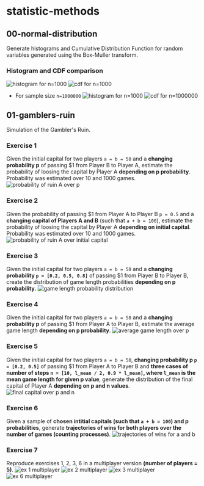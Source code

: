 # statistic-methods

## 00-normal-distribution
Generate histograms and Cumulative Distribution Function for random variables generated using the Box-Muller transform.

### Histogram and CDF comparison
![histogram for n=1000](./00-normal-distribution/n-1000/histogram.png)
![cdf for n=1000](./00-normal-distribution/n-1000/cdf-empirical-vs-theoretical.png)
- For sample size `n=1000000`
![histogram for n=1000](./00-normal-distribution/n-1000000/histogram.png)
![cdf for n=1000000](./00-normal-distribution/n-1000000/cdf-empirical-vs-theoretical.png)

## 01-gamblers-ruin
Simulation of the Gambler's Ruin.

### Exercise 1
Given the initial capital for two players `a = b = 50` and a **changing probability p** of passing $1 from Player B to Player A, estimate the probability of loosing the capital by Player A **depending on p probability**.<br>
Probability was estimated over 10 and 1000 games.
![probability of ruin A over p](./01-gamblers-ruin/images/ex-01.png)

### Exercise 2
Given the probability of passing $1 from Player A to Player B `p = 0.5` and a **changing capital of Players A and B** (such that `a + b = 100`), estimate the probability of loosing the capital by Player A **depending on initial capital**.<br>
Probability was estimated over 10 and 1000 games.
![probability of ruin A over initial capital](./01-gamblers-ruin/images/ex-02.png)

### Exercise 3
Given the initial capital for two players `a = b = 50` and a **changing probability `p = [0.2, 0.5, 0.8]`** of passing $1 from Player B to Player B, create the distribution of game length probabilities **depending on p probability**.
![game length probability distribution](./01-gamblers-ruin/images/ex-03.png)

### Exercise 4
Given the initial capital for two players `a = b = 50` and a **changing probability p** of passing $1 from Player A to Player B, estimate the average game length **depending on p probability**.
![average game length over p](./01-gamblers-ruin/images/ex-04.png)

### Exercise 5
Given the initial capital for two players `a = b = 50`, **changing probability p `p = [0.2, 0.5]`** of passing $1 from Player A to Player B and **three cases of number of steps `n = [10, l_mean / 2, 0.9 * l_mean]`, where `l_mean` is the mean game length for given p value**, generate the distribution of the final capital of Player A **depending on p and n values**.
![final capital over p and n](./01-gamblers-ruin/images/ex-05.png)

### Exercise 6
Given a sample of **chosen intitial capitals (such that `a + b = 100`) and p probabilities**, generate **trajectories of wins for both players over the number of games (counting processes)**.
![trajectories of wins for a and b](./01-gamblers-ruin/images/ex-06.png)

### Exercise 7
Reproduce exercises 1, 2, 3, 6 in a multiplayer version **(number of players = 5)**.
![ex 1 multiplayer](./01-gamblers-ruin/images/ex-07-1.png)
![ex 2 multiplayer](./01-gamblers-ruin/images/ex-07-2.png)
![ex 3 multiplayer](./01-gamblers-ruin/images/ex-07-3.png)
![ex 6 multiplayer](./01-gamblers-ruin/images/ex-07-6.png)
